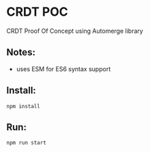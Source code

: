 # CRDT POC

CRDT Proof Of Concept using Automerge library

## Notes:

- uses ESM for ES6 syntax support

## Install:

```
npm install
```

## Run:

```
npm run start
```

